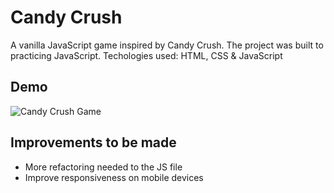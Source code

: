 # Candy Crush

A vanilla JavaScript game inspired by Candy Crush. The project was built to practicing JavaScript.
Techologies used: HTML, CSS & JavaScript

## Demo
![Candy Crush Game](assets/demo.gif)

## Improvements to be made
- More refactoring needed to the JS file
- Improve responsiveness on mobile devices 